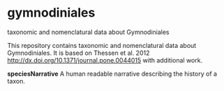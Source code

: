 # gymnodiniales
taxonomic and nomenclatural data about Gymnodiniales

This repository contains taxonomic and nomenclatural data about Gymnodiniales. It is based on Thessen et al. 2012 http://dx.doi.org/10.1371/journal.pone.0044015 with additional work.

**speciesNarrative**
A human readable narrative describing the history of a taxon.
